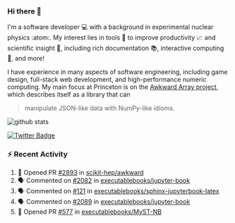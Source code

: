 ### Hi there 👋 

I'm a software developer 💻 with a background in experimental nuclear physics :atom:. My interest lies in tools :wrench: to improve productivity :chart_with_upwards_trend: and scientific insight :telescope:, including rich documentation 📚, interactive computing 🧮, and more! 

I have experience in many aspects of software engineering, including game design, full-stack web development, and high-performance numeric computing. My main focus at Princeton is on the [Awkward Array project](awkward-array.org/), which describes itself as a library that can 
> manipulate JSON-like data with NumPy-like idioms.

![github stats](https://github-readme-stats.vercel.app/api?username=agoose77&show_icons=true&hide_rank=true&hide_title=true&bg_color=30,e76445,904e95&text_color=efe3ec&icon_color=efe3ec)
<!--
**agoose77/agoose77** is a ✨ _special_ ✨ repository because its `README.md` (this file) appears on your GitHub profile.

Here are some ideas to get you started:

- 🔭 I’m currently working on ...
- 🌱 I’m currently learning ...
- 👯 I’m looking to collaborate on ...
- 🤔 I’m looking for help with ...
- 💬 Ask me about ...
- 📫 How to reach me: ...
- 😄 Pronouns: ...
- ⚡ Fun fact: ...
-->

[![Twitter Badge](https://img.shields.io/twitter/follow/agoose77?style=flat-square&logo=Twitter&logoColor=white&color=cornflowerblue)](https://twitter.com/agoose77)

### :zap: Recent Activity

<!--START_SECTION:activity-->
1. 💪 Opened PR [#2893](https://github.com/scikit-hep/awkward/pull/2893) in [scikit-hep/awkward](https://github.com/scikit-hep/awkward)
2. 🗣 Commented on [#2082](https://github.com/executablebooks/jupyter-book/issues/2082#issuecomment-1851218081) in [executablebooks/jupyter-book](https://github.com/executablebooks/jupyter-book)
3. 🗣 Commented on [#121](https://github.com/executablebooks/sphinx-jupyterbook-latex/pull/121#issuecomment-1851083027) in [executablebooks/sphinx-jupyterbook-latex](https://github.com/executablebooks/sphinx-jupyterbook-latex)
4. 🗣 Commented on [#2089](https://github.com/executablebooks/jupyter-book/pull/2089#issuecomment-1851008670) in [executablebooks/jupyter-book](https://github.com/executablebooks/jupyter-book)
5. 💪 Opened PR [#577](https://github.com/executablebooks/MyST-NB/pull/577) in [executablebooks/MyST-NB](https://github.com/executablebooks/MyST-NB)
<!--END_SECTION:activity-->
